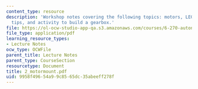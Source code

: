 ```yaml
---
content_type: resource
description: 'Workshop notes covering the following topics: motors, LEGO gearboxes,
  tips, and activity to build a gearbox.'
file: https://ol-ocw-studio-app-qa.s3.amazonaws.com/courses/6-270-autonomous-robot-design-competition-january-iap-2005/9958f49654a99c8565dc35abeeff278f_2_motormount.pdf
file_type: application/pdf
learning_resource_types:
- Lecture Notes
ocw_type: OCWFile
parent_title: Lecture Notes
parent_type: CourseSection
resourcetype: Document
title: 2_motormount.pdf
uid: 9958f496-54a9-9c85-65dc-35abeeff278f
---
```

